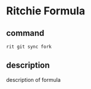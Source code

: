 # Ritchie Formula

## command

```bash
rit git sync fork
```

## description

description of formula
